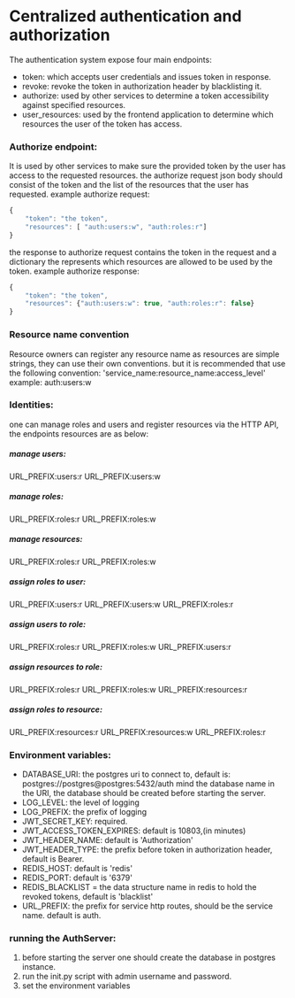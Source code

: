 # Centralized authentication and authorization
The authentication system expose four main endpoints:
* token: which accepts user credentials and issues token in response.
* revoke: revoke the token in authorization header by blacklisting it.
* authorize: used by other services to determine a token accessibility against specified resources.
* user_resources: used by the frontend application to determine which resources the user of the token has access.

### Authorize endpoint:
It is used by other services to make sure the provided token by the user has access to the requested resources. 
the authorize request json body should consist of the token and the list of the resources that the user has requested. 
example authorize request: 
```javascript
{
	"token": "the token",
	"resources": [ "auth:users:w", "auth:roles:r"]
}
````
the response to authorize request contains the token in the request and 
a dictionary the represents which resources are allowed to be used by the token.
example authorize response:
```javascript
{
	"token": "the token",
	"resources": {"auth:users:w": true, "auth:roles:r": false}
}
````
### Resource name convention
Resource owners can register any resource name as resources are simple strings, they can use their own conventions.
but it is recommended that use the following convention:
'service_name:resource_name:access_level'
example: auth:users:w
### Identities:
one can manage roles and users and register resources via the HTTP API, the endpoints resources are as below:
##### manage users: 
URL_PREFIX:users:r 
URL_PREFIX:users:w 
##### manage roles:
URL_PREFIX:roles:r 
URL_PREFIX:roles:w 
##### manage resources:
URL_PREFIX:roles:r 
URL_PREFIX:roles:w 
##### assign roles to user:
URL_PREFIX:users:r 
URL_PREFIX:users:w 
URL_PREFIX:roles:r 
##### assign users to role:
URL_PREFIX:roles:r 
URL_PREFIX:roles:w 
URL_PREFIX:users:r 
##### assign resources to role:
URL_PREFIX:roles:r 
URL_PREFIX:roles:w 
URL_PREFIX:resources:r 
##### assign roles to resource:
URL_PREFIX:resources:r 
URL_PREFIX:resources:w 
URL_PREFIX:roles:r 
### Environment variables:
* DATABASE_URI: the postgres uri to connect to, default is: postgres://postgres@postgres:5432/auth 
mind the database name in the URI, the database should be created before starting the server.
* LOG_LEVEL: the level of logging
* LOG_PREFIX: the prefix of logging
* JWT_SECRET_KEY: required.
* JWT_ACCESS_TOKEN_EXPIRES: default is 10803,(in minutes)
* JWT_HEADER_NAME: default is 'Authorization'
* JWT_HEADER_TYPE: the prefix before token in authorization header, default is Bearer.
* REDIS_HOST: default is 'redis'
* REDIS_PORT: default is '6379'
* REDIS_BLACKLIST = the data structure name in redis to hold the revoked tokens, default is 'blacklist'
* URL_PREFIX: the prefix for service http routes, should be the service name. default is auth.
### running the AuthServer:
1. before starting the server one should create the database in postgres instance.
2. run the init.py script with admin username and password.
3. set the environment variables
